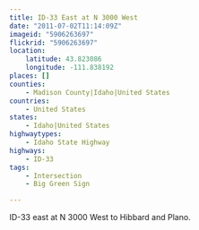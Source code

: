 ```yaml
---
title: ID-33 East at N 3000 West
date: "2011-07-02T11:14:09Z"
imageid: "5906263697"
flickrid: "5906263697"
location:
    latitude: 43.823086
    longitude: -111.838192
places: []
counties:
    - Madison County|Idaho|United States
countries:
    - United States
states:
    - Idaho|United States
highwaytypes:
    - Idaho State Highway
highways:
    - ID-33
tags:
    - Intersection
    - Big Green Sign

---
```

ID-33 east at N 3000 West to Hibbard and Plano.